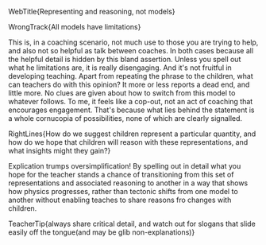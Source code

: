 WebTitle{Representing and reasoning, not models}

WrongTrack{All models have limitations}

This is, in a coaching scenario, not much use to those you are trying to help, and also not so helpful as talk between coaches. In both cases because all the helpful detail is hidden by this bland assertion. Unless you spell out what he limitations are, it is really disengaging. And it's not fruitful in developing teaching. Apart from repeating the phrase to the children, what can teachers do with this opinion? It more or less reports a dead end, and little more. No clues are given about how to switch from this model to whatever follows. To me, it feels like a cop-out, not an act of coaching that encourages engagement. That's because what lies behind the statement is a whole cornucopia of possibilities, none of which are clearly signalled.

RightLines{How do we suggest children represent a particular quantity, and how do we hope that children will reason with these representations, and what insights might they gain?}

Explication trumps oversimplification! By spelling out in detail what you hope for the teacher stands a chance of transitioning from this set of representations and associated reasoning to another in a way that shows how physics progresses, rather than tectonic shifts from one model to another without enabling teaches to share reasons fro changes with children.

TeacherTip{always share critical detail, and watch out for slogans that slide easily off the tongue(and may be glib non-explanations)}

